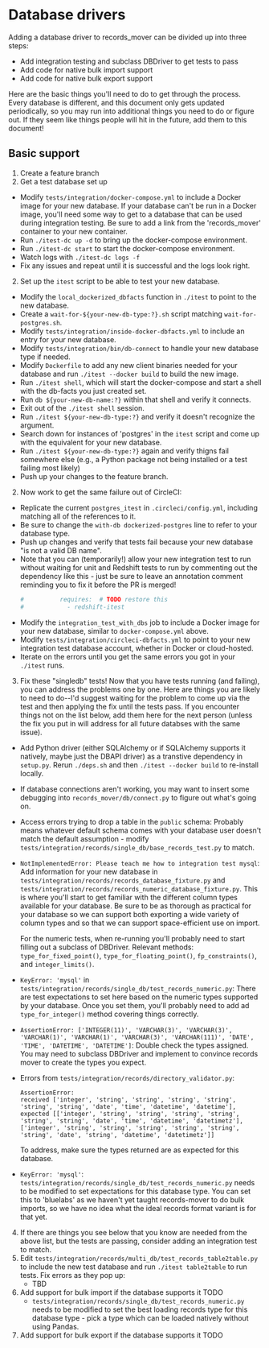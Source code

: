 # Database drivers

Adding a database driver to records_mover can be divided up into three steps:

* Add integration testing and subclass DBDriver to get tests to pass
* Add code for native bulk import support
* Add code for native bulk export support

Here are the basic things you'll need to do to get through the
process.  Every database is different, and this document only gets
updated periodically, so you may run into additional things you need
to do or figure out.  If they seem like things people will hit in the
future, add them to this document!

## Basic support

1. Create a feature branch
2. Get a test database set up
  * Modify `tests/integration/docker-compose.yml` to include a Docker
    image for your new database.  If your database can't be run in a
    Docker image, you'll need some way to get to a database that can
    be used during integration testing.  Be sure to add a link from
    the 'records_mover' container to your new container.
  * Run `./itest-dc up -d` to bring up the docker-compose environment.
  * Run `./itest-dc start` to start the docker-compose environment.
  * Watch logs with `./itest-dc logs -f`
  * Fix any issues and repeat until it is successful and the logs look right.
2. Set up the `itest` script to be able to test your new database.
  * Modify the `local_dockerized_dbfacts` function in `./itest` to
    point to the new database.
  * Create a `wait-for-${your-new-db-type:?}.sh` script matching
    `wait-for-postgres.sh`.
  * Modify `tests/integration/inside-docker-dbfacts.yml` to include an
    entry for your new database.
  * Modify `tests/integration/bin/db-connect` to handle your new
    database type if needed.
  * Modify `Dockerfile` to add any new client binaries needed for your
    database and run `./itest --docker build` to build the new image.
  * Run `./itest shell`, which will start the docker-compose and start
    a shell with the db-facts you just created set.
  * Run `db ${your-new-db-name:?}` within that shell and verify it
    connects.
  * Exit out of the `./itest shell` session.
  * Run `./itest ${your-new-db-type:?}` and verify it doesn't
    recognize the argument.
  * Search down for instances of 'postgres' in the `itest` script and
    come up with the equivalent for your new database.
  * Run `./itest ${your-new-db-type:?}` again and verify thigns fail
    somewhere else (e.g., a Python package not being installed or a
    test failing most likely)
  * Push up your changes to the feature branch.
2. Now work to get the same failure out of CircleCI:
  * Replicate the current `postgres_itest` in `.circleci/config.yml`,
    including matching all of the references to it.
  * Be sure to change the `with-db dockerized-postgres` line to refer
    to your database type.
  * Push up changes and verify that tests fail because your new
    database "is not a valid DB name".
  * Note that you can (temporarily!) allow your new integration test
    to run without waiting for unit and Redshift tests to run by
    commenting out the dependency like this - just be sure to leave an
    annotation comment reminding you to fix it before the PR is
    merged!
    ```yaml
    #          requires:  # TODO restore this
    #            - redshift-itest
    ```
  * Modify the `integration_test_with_dbs` job to include a Docker
    image for your new database, similar to `docker-compose.yml`
    above.
  * Modify `tests/integration/circleci-dbfacts.yml` to point to your
    new integration test database account, whether in Docker or
    cloud-hosted.
  * Iterate on the errors until you get the same errors you got in
    your `./itest` runs.
3. Fix these "singledb" tests!  Now that you have tests running (and
   failing), you can address the problems one by one.  Here are things
   you are likely to need to do--I'd suggest waiting for the problem
   to come up via the test and then applying the fix until the tests
   pass.  If you encounter things not on the list below, add them here
   for the next person (unless the fix you put in will address for all
   future databses with the same issue).
  * Add Python driver (either SQLAlchemy or if SQLAlchemy supports it
    natively, maybe just the DBAPI driver) as a transtive dependency
    in `setup.py`.  Rerun `./deps.sh` and then `./itest --docker
    build` to re-install locally.
  * If database connections aren't working, you may want to insert
    some debugging into `records_mover/db/connect.py` to figure out
    what's going on.
  * Access errors trying to drop a table in the `public` schema:
    Probably means whatever default schema comes with your database
    user doesn't match the default assumption - modify
    `tests/integration/records/single_db/base_records_test.py` to
    match.
  * `NotImplementedError: Please teach me how to integration test
    mysql`: Add information for your new database in
    `tests/integration/records/records_database_fixture.py` and
    `tests/integration/records/records_numeric_database_fixture.py`.
    This is where you'll start to get familiar with the different
    column types available for your database.  Be sure to be as
    thorough as practical for your database so we can support both
    exporting a wide variety of column types and so that we can
    support space-efficient use on import.

    For the numeric tests, when re-running you'll probably need to
    start filling out a subclass of DBDriver.  Relevant methods:
    `type_for_fixed_point()`, `type_for_floating_point()`,
    `fp_constraints()`, and `integer_limits()`.
  * `KeyError: 'mysql'` in
    `tests/integration/records/single_db/test_records_numeric.py`:
    There are test expectations to set here based on the numeric types
    supported by your database.  Once you set them, you'll probably
    need to add ad `type_for_integer()` method covering things
    correctly.
  * `AssertionError: ['INTEGER(11)', 'VARCHAR(3)', 'VARCHAR(3)',
    'VARCHAR(1)', 'VARCHAR(1)', 'VARCHAR(3)', 'VARCHAR(111)', 'DATE',
    'TIME', 'DATETIME', 'DATETIME']`: Double check the types assigned.
    You may need to subclass DBDriver and implement to convince
    records mover to create the types you expect.
  * Errors from `tests/integration/records/directory_validator.py`:
     ```console
     AssertionError:
     received ['integer', 'string', 'string', 'string', 'string', 'string', 'string', 'date', 'time', 'datetime', 'datetime'],
     expected [['integer', 'string', 'string', 'string', 'string', 'string', 'string', 'date', 'time', 'datetime', 'datetimetz'], ['integer', 'string', 'string', 'string', 'string', 'string', 'string', 'date', 'string', 'datetime', 'datetimetz']]
     ```

     To address, make sure the types returned are as expected for this database.
   * `KeyError: 'mysql'`:
     `tests/integration/records/single_db/test_records_numeric.py`
     needs to be modified to set expectations for this database type.
     You can set this to 'bluelabs' as we haven't yet taught
     records-mover to do bulk imports, so we have no idea what the
     ideal records format variant is for that yet.
4. If there are things you see below that you know are needed from the
   above list, but the tests are passing, consider adding an
   integration test to match.
5. Edit
   `tests/integration/records/multi_db/test_records_table2table.py` to
   include the new test database and run `./itest table2table` to run
   tests.  Fix errors as they pop up:
   * TBD
7. Add support for bulk import if the database supports it TODO
   * `tests/integration/records/single_db/test_records_numeric.py`
     needs to be modified to set the best loading records type for
     this database type - pick a type which can be loaded natively
     without using Pandas.
8. Add support for bulk export if the database supports it TODO
